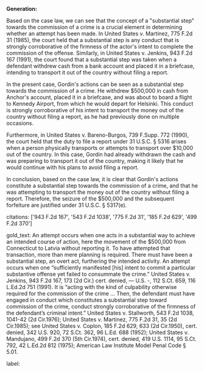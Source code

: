**Generation:**

Based on the case law, we can see that the concept of a "substantial step" towards the commission of a crime is a crucial element in determining whether an attempt has been made. In United States v. Martinez, 775 F.2d 31 (1985), the court held that a substantial step is any conduct that is strongly corroborative of the firmness of the actor's intent to complete the commission of the offense. Similarly, in United States v. Jenkins, 943 F.2d 167 (1991), the court found that a substantial step was taken when a defendant withdrew cash from a bank account and placed it in a briefcase, intending to transport it out of the country without filing a report.

In the present case, Gordin's actions can be seen as a substantial step towards the commission of a crime. He withdrew $500,000 in cash from Anchor's account, placed it in a briefcase, and was about to board a flight to Kennedy Airport, from which he would depart for Helsinki. This conduct is strongly corroborative of his intent to transport the money out of the country without filing a report, as he had previously done on multiple occasions.

Furthermore, in United States v. Bareno-Burgos, 739 F.Supp. 772 (1990), the court held that the duty to file a report under 31 U.S.C. § 5316 arises when a person physically transports or attempts to transport over $10,000 out of the country. In this case, Gordin had already withdrawn the cash and was preparing to transport it out of the country, making it likely that he would continue with his plans to avoid filing a report.

In conclusion, based on the case law, it is clear that Gordin's actions constitute a substantial step towards the commission of a crime, and that he was attempting to transport the money out of the country without filing a report. Therefore, the seizure of the $500,000 and the subsequent forfeiture are justified under 31 U.S.C. § 5317(e).

citations: ['943 F.2d 167', '543 F.2d 1038', '775 F.2d 31', '185 F.2d 629', '499 F.2d 370']

gold_text: An attempt occurs when one acts in a substantial way to achieve an intended course of action, here the movement of the $500,000 from Connecticut to Latvia without reporting it. To have attempted that transaction, more than mere planning is required. There must have been a substantial step, an overt act, furthering the intended activity. An attempt occurs when one “sufficiently manifested [his] intent to commit a particular substantive offense yet failed to consummate the crime.” United States v. Jenkins, 943 F.2d 167, 173 (2d Cir.) cert. denied, — U.S. -, 112 S.Ct. 659, 116 L.Ed.2d 751 (1991). It is “acting with the kind of culpability otherwise required for the commission of the crime ... Then, the defendant must have engaged in conduct which constitutes a substantial step toward commission of the crime, conduct strongly corroborative of the firmness of the defendant’s criminal intent.” United States v. Stallworth, 543 F.2d 1038, 1041-42 (2d Cir.1976); United States v. Martinez, 775 F.2d 31, 35 (2d Cir.1985); see United States v. Coplon, 185 F.2d 629, 633 (2d Cir.1950), cert. denied, 342 U.S. 920, 72 S.Ct. 362, 96 L.Ed. 688 (1952); United States v. Mandujano, 499 F.2d 370 (5th Cir.1974), cert. denied, 419 U.S. 1114, 95 S.Ct. 792, 42 L.Ed.2d 812 (1975); American Law Institute Model Penal Code § 5.01.

label: 
